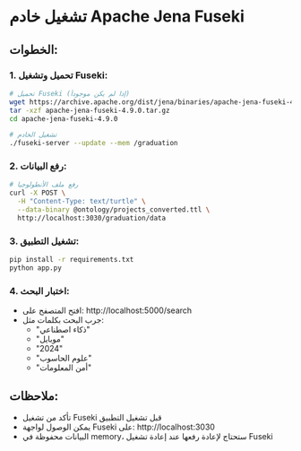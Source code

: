 # تشغيل خادم Apache Jena Fuseki

## الخطوات:

### 1. تحميل وتشغيل Fuseki:
```bash
# تحميل Fuseki (إذا لم يكن موجوداً)
wget https://archive.apache.org/dist/jena/binaries/apache-jena-fuseki-4.9.0.tar.gz
tar -xzf apache-jena-fuseki-4.9.0.tar.gz
cd apache-jena-fuseki-4.9.0

# تشغيل الخادم
./fuseki-server --update --mem /graduation
```

### 2. رفع البيانات:
```bash
# رفع ملف الأنطولوجيا
curl -X POST \
  -H "Content-Type: text/turtle" \
  --data-binary @ontology/projects_converted.ttl \
  http://localhost:3030/graduation/data
```

### 3. تشغيل التطبيق:
```bash
pip install -r requirements.txt
python app.py
```

### 4. اختبار البحث:
- افتح المتصفح على: http://localhost:5000/search
- جرب البحث بكلمات مثل:
  - "ذكاء اصطناعي"
  - "موبايل"
  - "2024"
  - "علوم الحاسوب"
  - "أمن المعلومات"

## ملاحظات:
- تأكد من تشغيل Fuseki قبل تشغيل التطبيق
- يمكن الوصول لواجهة Fuseki على: http://localhost:3030
- البيانات محفوظة في memory، ستحتاج لإعادة رفعها عند إعادة تشغيل Fuseki


